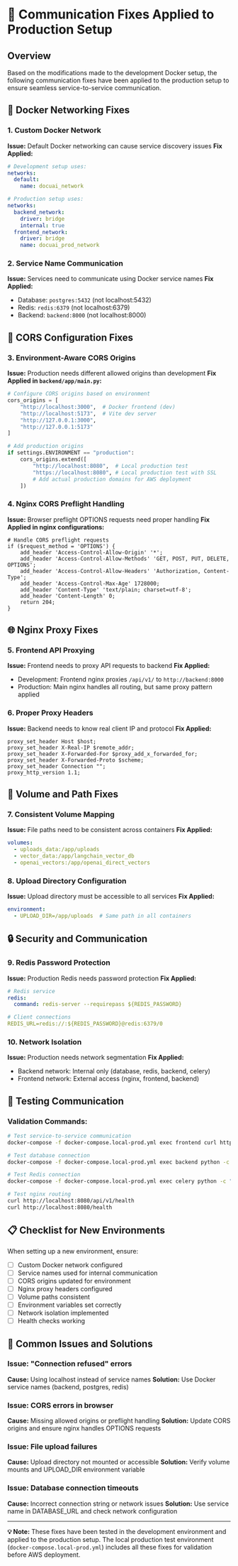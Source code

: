 # 🔧 Communication Fixes Applied to Production Setup

## Overview

Based on the modifications made to the development Docker setup, the following communication fixes have been applied to the production setup to ensure seamless service-to-service communication.

## 🐳 **Docker Networking Fixes**

### **1. Custom Docker Network**
**Issue:** Default Docker networking can cause service discovery issues
**Fix Applied:**
```yaml
# Development setup uses:
networks:
  default:
    name: docuai_network

# Production setup uses:
networks:
  backend_network:
    driver: bridge
    internal: true
  frontend_network:
    driver: bridge
    name: docuai_prod_network
```

### **2. Service Name Communication**
**Issue:** Services need to communicate using Docker service names
**Fix Applied:**
- Database: `postgres:5432` (not localhost:5432)
- Redis: `redis:6379` (not localhost:6379) 
- Backend: `backend:8000` (not localhost:8000)

## 📡 **CORS Configuration Fixes**

### **3. Environment-Aware CORS Origins**
**Issue:** Production needs different allowed origins than development
**Fix Applied in `backend/app/main.py`:**
```python
# Configure CORS origins based on environment
cors_origins = [
    "http://localhost:3000",  # Docker frontend (dev)
    "http://localhost:5173",  # Vite dev server
    "http://127.0.0.1:3000",
    "http://127.0.0.1:5173"
]

# Add production origins
if settings.ENVIRONMENT == "production":
    cors_origins.extend([
        "http://localhost:8080",  # Local production test
        "https://localhost:8080", # Local production test with SSL
        # Add actual production domains for AWS deployment
    ])
```

### **4. Nginx CORS Preflight Handling**
**Issue:** Browser preflight OPTIONS requests need proper handling
**Fix Applied in nginx configurations:**
```nginx
# Handle CORS preflight requests
if ($request_method = 'OPTIONS') {
    add_header 'Access-Control-Allow-Origin' '*';
    add_header 'Access-Control-Allow-Methods' 'GET, POST, PUT, DELETE, OPTIONS';
    add_header 'Access-Control-Allow-Headers' 'Authorization, Content-Type';
    add_header 'Access-Control-Max-Age' 1728000;
    add_header 'Content-Type' 'text/plain; charset=utf-8';
    add_header 'Content-Length' 0;
    return 204;
}
```

## 🌐 **Nginx Proxy Fixes**

### **5. Frontend API Proxying**
**Issue:** Frontend needs to proxy API requests to backend
**Fix Applied:**
- Development: Frontend nginx proxies `/api/v1/` to `http://backend:8000`
- Production: Main nginx handles all routing, but same proxy pattern applied

### **6. Proper Proxy Headers**
**Issue:** Backend needs to know real client IP and protocol
**Fix Applied:**
```nginx
proxy_set_header Host $host;
proxy_set_header X-Real-IP $remote_addr;
proxy_set_header X-Forwarded-For $proxy_add_x_forwarded_for;
proxy_set_header X-Forwarded-Proto $scheme;
proxy_set_header Connection "";
proxy_http_version 1.1;
```

## 📁 **Volume and Path Fixes**

### **7. Consistent Volume Mapping**
**Issue:** File paths need to be consistent across containers
**Fix Applied:**
```yaml
volumes:
  - uploads_data:/app/uploads
  - vector_data:/app/langchain_vector_db
  - openai_vectors:/app/openai_direct_vectors
```

### **8. Upload Directory Configuration**
**Issue:** Upload directory must be accessible to all services
**Fix Applied:**
```yaml
environment:
  - UPLOAD_DIR=/app/uploads  # Same path in all containers
```

## 🔒 **Security and Communication**

### **9. Redis Password Protection**
**Issue:** Production Redis needs password protection
**Fix Applied:**
```yaml
# Redis service
redis:
  command: redis-server --requirepass ${REDIS_PASSWORD}

# Client connections
REDIS_URL=redis://:${REDIS_PASSWORD}@redis:6379/0
```

### **10. Network Isolation**
**Issue:** Production needs network segmentation
**Fix Applied:**
- Backend network: Internal only (database, redis, backend, celery)
- Frontend network: External access (nginx, frontend, backend)

## 🧪 **Testing Communication**

### **Validation Commands:**
```bash
# Test service-to-service communication
docker-compose -f docker-compose.local-prod.yml exec frontend curl http://backend:8000/api/v1/health

# Test database connection
docker-compose -f docker-compose.local-prod.yml exec backend python -c "from app.database import engine; print(engine.connect())"

# Test Redis connection
docker-compose -f docker-compose.local-prod.yml exec celery python -c "import redis; r=redis.from_url('redis://:password@redis:6379/0'); print(r.ping())"

# Test nginx routing
curl http://localhost:8080/api/v1/health
curl http://localhost:8080/health
```

## 📋 **Checklist for New Environments**

When setting up a new environment, ensure:
- [ ] Custom Docker network configured
- [ ] Service names used for internal communication
- [ ] CORS origins updated for environment
- [ ] Nginx proxy headers configured
- [ ] Volume paths consistent
- [ ] Environment variables set correctly
- [ ] Network isolation implemented
- [ ] Health checks working

## 🚨 **Common Issues and Solutions**

### **Issue: "Connection refused" errors**
**Cause:** Using localhost instead of service names
**Solution:** Use Docker service names (backend, postgres, redis)

### **Issue: CORS errors in browser**
**Cause:** Missing allowed origins or preflight handling
**Solution:** Update CORS origins and ensure nginx handles OPTIONS requests

### **Issue: File upload failures**
**Cause:** Upload directory not mounted or accessible
**Solution:** Verify volume mounts and UPLOAD_DIR environment variable

### **Issue: Database connection timeouts**
**Cause:** Incorrect connection string or network issues
**Solution:** Use service name in DATABASE_URL and check network configuration

---

**💡 Note:** These fixes have been tested in the development environment and applied to the production setup. The local production test environment (`docker-compose.local-prod.yml`) includes all these fixes for validation before AWS deployment. 